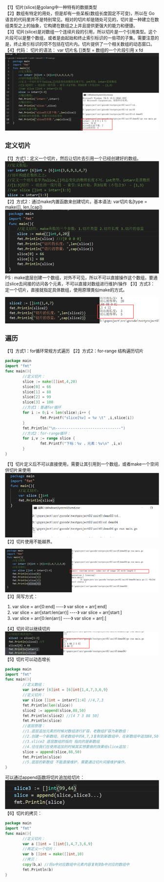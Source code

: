【1】切片(slice)是golang中一种特有的数据类型 \
【2】数组有特定的用处，但是却有一些呆板(数组长度固定不可变)，所以在 Go 语言的代码里并不是特别常见。相对的切片却是随处可见的，切片是一种建立在数组类型之上的抽象，它构建在数组之上并且提供更强大的能力和便捷。 \
【3】切片(slice)是对数组一个连续片段的引用，所以切片是一个引用类型。这个片段可以是整个数组，或者是由起始和终止索引标识的一些项的子集。需要注意的是，终止索引标识的项不包括在切片内。切片提供了一个相关数组的动态窗口。\
【4】代码：
切片的语法：
var 切片名 []类型 = 数组的一个片段引用
 x fd
![img.png](img/img.png)

## 定义切片
【1】方式1：定义一个切片，然后让切片去引用一个已经创建好的数组。
![img_1.png](img/img_1.png)
【2】方式2：通过make内置函数来创建切片。基本语法: var切片名[type = make([], len,[cap])
![img_2.png](img/img_2.png)
PS : make底层创建一个数组，对外不可见，所以不可以直接操作这个数组，要通过slice去间接的访问各个元素，不可以直接对数组进行维护/操作
【3】方式3：定一个切片，直接就指定具体数组，使用原理类似make的方式。

![img_3.png](img/img_3.png)
## 遍历
【1】方式1：for循环常规方式遍历
【2】方式2：for-range 结构遍历切片
```go
package main
import "fmt"
func main(){
        //定义切片：
        slice := make([]int,4,20)
        slice[0] = 66
        slice[1] = 88
        slice[2] = 99
        slice[3] = 100
        //方式1：普通for循环
        for i := 0;i < len(slice);i++ {
                fmt.Printf("slice[%v] = %v \t" ,i,slice[i])
        }
        fmt.Println("\n------------------------------")
        //方式2：for-range循环：
        for i,v := range slice {
                fmt.Printf("下标：%v ，元素：%v\n" ,i,v)
        }
}
```
【1】切片定义后不可以直接使用，需要让其引用到一个数组，或者make一个空间供切片来使用
![img_4.png](img/img_4.png)
【2】切片使用不能越界。

![img_5.png](img/img_5.png)
【3】简写方式：
1) var slice = arr[0:end]  ----》 var slice = arr[:end]
2) var slice = arr[start:len(arr)]  ----》  var slice = arr[start:]
3) var slice = arr[0:len(arr)]   ----》 var slice = arr[:]

【4】切片可以继续切片  
![img_6.png](img/img_6.png)
【5】切片可以动态增长
```go
package main
import "fmt"
func main(){
        //定义数组：
        var intarr [6]int = [6]int{1,4,7,3,6,9}
        //定义切片：
        var slice []int = intarr[1:4] //4,7,3
        fmt.Println(len(slice))
        slice2 := append(slice,88,50)
        fmt.Println(slice2) //[4 7 3 88 50]
        fmt.Println(slice)
        //底层原理：
        //1.底层追加元素的时候对数组进行扩容，老数组扩容为新数组：
        //2.创建一个新数组，将老数组中的4,7,3复制到新数组中，在新数组中追加88,50
        //3.slice2 底层数组的指向 指向的是新数组 
        //4.往往我们在使用追加的时候其实想要做的效果给slice追加：
        slice = append(slice,88,50)
        fmt.Println(slice)
        //5.底层的新数组 不能直接维护，需要通过切片间接维护操作。
}
```
可以通过append函数将切片追加给切片：
![img_7.png](img/img_7.png)
【6】切片的拷贝：
```go
package main
import "fmt"
func main(){
        //定义切片：
        var a []int = []int{1,4,7,3,6,9}
        //再定义一个切片：
        var b []int = make([]int,10)
        //拷贝：
        copy(b,a) //将a中对应数组中元素内容复制到b中对应的数组中
        fmt.Println(b)
}
```